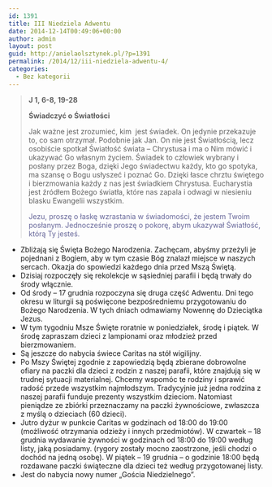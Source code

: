 ```yaml
---
id: 1391
title: III Niedziela Adwentu
date: 2014-12-14T00:49:06+00:00
author: admin
layout: post
guid: http://anielaolsztynek.pl/?p=1391
permalink: /2014/12/iii-niedziela-adwentu-4/
categories:
  - Bez kategorii
---
```

> **J 1, 6-8, 19-28**
> 
> **Świadczyć o Światłości**
> 
> Jak ważne jest zrozumieć, kim  jest świadek. On jedynie przekazuje to, co sam otrzymał. Podobnie jak Jan. On nie jest Światłością, lecz osobiście spotkał Światłość świata &#8211; Chrystusa i ma o Nim mówić i ukazywać Go własnym życiem. Świadek to człowiek wybrany i posłany przez Boga, dzięki Jego świadectwu każdy, kto go spotyka, ma szansę o Bogu usłyszeć i poznać Go. Dzięki łasce chrztu świętego i bierzmowania każdy z nas jest świadkiem Chrystusa. Eucharystia jest źródłem Bożego światła, które nas zapala i odwagi w niesieniu blasku Ewangelii wszystkim.
> 
> <span style="color: #666699;">Jezu, proszę o łaskę wzrastania w świadomości, że jestem Twoim posłanym. Jednocześnie proszę o pokorę, abym ukazywał Światłość, którą Ty jesteś.</span>

  * Zbliżają się Święta Bożego Narodzenia. Zachęcam, abyśmy przeżyli je pojednani z Bogiem, aby w tym czasie Bóg znalazł miejsce w naszych sercach. Okazja do spowiedzi każdego dnia przed Mszą Świętą.
  * Dzisiaj rozpoczęły się rekolekcje w sąsiedniej parafii i będą trwały do środy włącznie.
  * Od środy &#8211; 17 grudnia rozpoczyna się druga część Adwentu. Dni tego okresu w liturgii są poświęcone bezpośredniemu przygotowaniu do Bożego Narodzenia. W tych dniach odmawiamy Nowennę do Dzieciątka Jezus.
  * W tym tygodniu Msze Święte roratnie w poniedziałek, środę i piątek. W środę zapraszam dzieci z lampionami oraz młodzież przed bierzmowaniem.
  * Są jeszcze do nabycia świece Caritas na stół wigilijny.
  * Po Mszy Świętej zgodnie z zapowiedzią będą zbierane dobrowolne ofiary na paczki dla dzieci z rodzin z naszej parafii, które znajdują się w trudnej sytuacji materialnej. Chcemy wspomóc te rodziny i sprawić radość przede wszystkim najmłodszym. Tradycyjnie już jedna rodzina z naszej parafii funduje prezenty wszystkim dzieciom. Natomiast pieniądze ze zbiórki przeznaczamy na paczki żywnościowe, zwłaszcza z myślą o dzieciach (60 dzieci).
  * Jutro dyżur w punkcie Caritas w godzinach od 18:00 do 19:00 (możliwość otrzymania odzieży i innych przedmiotów). W czwartek &#8211; 18 grudnia wydawanie żywności w godzinach od 18:00 do 19:00 według listy, jaką posiadamy. (rygory zostały mocno zaostrzone, jeśli chodzi o dochód na jedną osobę). W piątek &#8211; 19 grudnia &#8211; o godzinie 18:00 będą rozdawane paczki świąteczne dla dzieci też według przygotowanej listy.
  * Jest do nabycia nowy numer &#8222;Gościa Niedzielnego&#8221;.